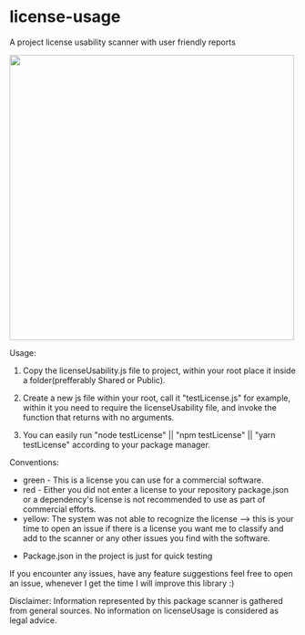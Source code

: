 # license-usage
A project license usability scanner with user friendly reports

<img src="https://media.giphy.com/media/3ohs7JGttrIkPgGuGc/giphy.gif" width="500px" height="500px">

Usage:
1. Copy the licenseUsability.js file to project, within your root place it inside a folder(prefferably Shared or Public).

2. Create a new js file within your root, call it "testLicense.js" for example, within it you need to require the licenseUsability file, and invoke the function that returns with no arguments.

3. You can easily run "node testLicense" || "npm testLicense" || "yarn testLicense" according to your package manager.

Conventions:
- green - This is a license you can use for a commercial software.
- red - Either you did not enter a license to your repository package.json or a dependency's license is not recommended to use as part of commercial efforts.
- yellow: The system was not able to recognize the license --> this is your time to open an issue if there is a license you want me to classify and add to the scanner or any other issues you find with the software.

* Package.json in the project is just for quick testing

If you encounter any issues, have any feature suggestions feel free to open an issue, whenever I get the time I will improve this library :)


Disclaimer: Information represented by this package scanner is gathered from general sources. No information on licenseUsage is considered as legal advice.

